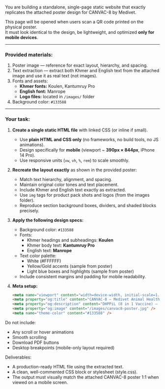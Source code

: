 You are building a standalone, single-page static website that exactly replicates the attached poster design for CANVAC-8 by Medivet.

This page will be opened when users scan a QR code printed on the physical poster.  
It must look identical to the design, be lightweight, and optimized **only for mobile devices**.

---

### Provided materials:
1. Poster image — reference for exact layout, hierarchy, and spacing.
2. Text extraction — extract both Khmer and English text from the attached image and use it as real text (not images).
3. Fonts and assets:
   - **Khmer fonts:** Koulen, Kantumruy Pro
   - **English font:** Manrope
   - **Logo files:** located in `/images/` folder
4. Background color: `#133588`

---

### Your task:
1. **Create a single static HTML file** with linked CSS (or inline if small).  
   - Use **plain HTML and CSS only** (no frameworks, no build tools, no JS animations).
   - Design specifically for **mobile** (viewport ~ **390px × 844px**, iPhone 14 Pro).
   - Use responsive units (`vw`, `vh`, `%`, `rem`) to scale smoothly.

2. **Recreate the layout exactly** as shown in the provided poster:  
   - Match text hierarchy, alignment, and spacing.  
   - Maintain original color tones and text placement.  
   - Include Khmer and English text exactly as extracted.  
   - Use `img` tags for product pack shots and logos (from the images folder).  
   - Reproduce section background boxes, dividers, and shaded blocks precisely.

3. **Apply the following design specs:**
   - Background color: `#133588`
   - Fonts:
     - Khmer headings and subheadings: **Koulen**
     - Khmer body text: **Kantumruy Pro**
     - English text: **Manrope**
   - Text color palette:
     - White (#FFFFFF)
     - Yellow/Gold accents (sample from poster)
     - Light blue boxes and highlights (sample from poster)
   - Include consistent margins and padding for mobile readability.

4. **Meta setup:**
   ```html
   <meta name="viewport" content="width=device-width, initial-scale=1.0" />
   <meta property="og:title" content="CANVAC-8 — Medivet Animal Health" />
   <meta property="og:description" content="DHPPiL (8 in 1 Vaccine) — 1ML" />
   <meta property="og:image" content="/images/canvac8-poster.jpg" />
   <meta name="theme-color" content="#133588" />

Do not include:
- Any scroll or hover animations
- Smooth scrolling
- Download PDF buttons
- Desktop breakpoints (mobile-only layout required)

Deliverables:
- A production-ready HTML file using the extracted text.
- A clean, well-commented CSS block or stylesheet (style.css).
- The output must visually match the attached CANVAC-8 poster 1:1 when viewed on a mobile screen.